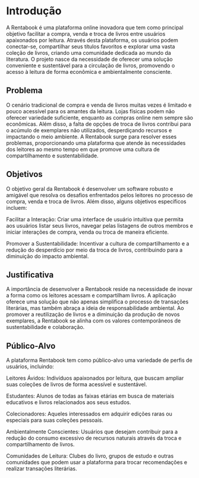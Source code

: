 # Introdução

A Rentabook é uma plataforma online inovadora que tem como principal objetivo facilitar a compra, venda e troca de livros entre usuários apaixonados por leitura. Através desta plataforma, os usuários podem conectar-se, compartilhar seus títulos favoritos e explorar uma vasta coleção de livros, criando uma comunidade dedicada ao mundo da literatura. O projeto nasce da necessidade de oferecer uma solução conveniente e sustentável para a circulação de livros, promovendo o acesso à leitura de forma econômica e ambientalmente consciente.

## Problema
O cenário tradicional de compra e venda de livros muitas vezes é limitado e pouco acessível para os amantes da leitura. Lojas físicas podem não oferecer variedade suficiente, enquanto as compras online nem sempre são econômicas. Além disso, a falta de opções de troca de livros contribui para o acúmulo de exemplares não utilizados, desperdiçando recursos e impactando o meio ambiente. A Rentabook surge para resolver esses problemas, proporcionando uma plataforma que atende às necessidades dos leitores ao mesmo tempo em que promove uma cultura de compartilhamento e sustentabilidade.


## Objetivos

O objetivo geral da Rentabook é desenvolver um software robusto e amigável que resolva os desafios enfrentados pelos leitores no processo de compra, venda e troca de livros. Além disso, alguns objetivos específicos incluem:

Facilitar a Interação: Criar uma interface de usuário intuitiva que permita aos usuários listar seus livros, navegar pelas listagens de outros membros e iniciar interações de compra, venda ou troca de maneira eficiente.

Promover a Sustentabilidade: Incentivar a cultura de compartilhamento e a redução do desperdício por meio da troca de livros, contribuindo para a diminuição do impacto ambiental.
 

## Justificativa

A importância de desenvolver a Rentabook reside na necessidade de inovar a forma como os leitores acessam e compartilham livros. A aplicação oferece uma solução que não apenas simplifica o processo de transações literárias, mas também abraça a ideia de responsabilidade ambiental. Ao promover a reutilização de livros e a diminuição da produção de novos exemplares, a Rentabook se alinha com os valores contemporâneos de sustentabilidade e colaboração.


## Público-Alvo

A plataforma Rentabook tem como público-alvo uma variedade de perfis de usuários, incluindo:

Leitores Ávidos: Indivíduos apaixonados por leitura, que buscam ampliar suas coleções de livros de forma acessível e sustentável.

Estudantes: Alunos de todas as faixas etárias em busca de materiais educativos e livros relacionados aos seus estudos.

Colecionadores: Aqueles interessados em adquirir edições raras ou especiais para suas coleções pessoais.

Ambientalmente Conscientes: Usuários que desejam contribuir para a redução do consumo excessivo de recursos naturais através da troca e compartilhamento de livros.

Comunidades de Leitura: Clubes do livro, grupos de estudo e outras comunidades que podem usar a plataforma para trocar recomendações e realizar transações literárias.


